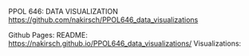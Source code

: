 PPOL 646: DATA VISUALIZATION
https://github.com/nakirsch/PPOL646_data_visualizations

Github Pages: 
README: https://nakirsch.github.io/PPOL646_data_visualizations/
Visualizations: 

